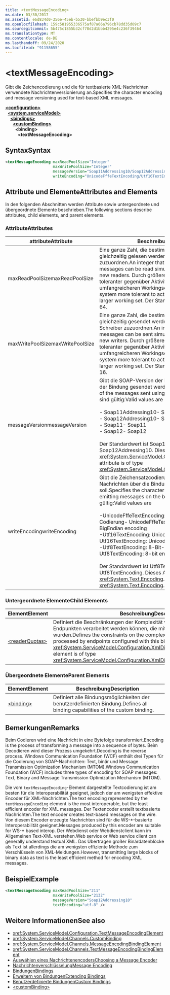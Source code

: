 ```yaml
---
title: <textMessageEncoding>
ms.date: 03/30/2017
ms.assetid: e6d834d0-356e-45eb-b530-bbefbb9ec3f0
ms.openlocfilehash: 159c581955336575af87a66a796cb78dd35d09c7
ms.sourcegitcommit: 5b475c1855b32cf78d2d1bbb4295e4c236f39464
ms.translationtype: MT
ms.contentlocale: de-DE
ms.lasthandoff: 09/24/2020
ms.locfileid: "91158655"
---
```

# \<textMessageEncoding>

<span data-ttu-id="5d3c0-101">Gibt die Zeichencodierung und die für textbasierte XML-Nachrichten verwendete Nachrichtenversionierung an.</span><span class="sxs-lookup"><span data-stu-id="5d3c0-101">Specifies the character encoding and message versioning used for text-based XML messages.</span></span>  
  
[**\<configuration>**](../configuration-element.md)\
&nbsp;&nbsp;[**\<system.serviceModel>**](system-servicemodel.md)\
&nbsp;&nbsp;&nbsp;&nbsp;[**\<bindings>**](bindings.md)\
&nbsp;&nbsp;&nbsp;&nbsp;&nbsp;&nbsp;[**\<customBinding>**](custombinding.md)\
&nbsp;&nbsp;&nbsp;&nbsp;&nbsp;&nbsp;&nbsp;&nbsp;**\<binding>**\
&nbsp;&nbsp;&nbsp;&nbsp;&nbsp;&nbsp;&nbsp;&nbsp;&nbsp;&nbsp;**\<textMessageEncoding>**  
  
## <a name="syntax"></a><span data-ttu-id="5d3c0-102">Syntax</span><span class="sxs-lookup"><span data-stu-id="5d3c0-102">Syntax</span></span>  
  
```xml  
<textMessageEncoding maxReadPoolSize="Integer"
                     maxWritePoolSize="Integer"
                     messageVersion="Soap11Addressing10/Soap12Addressing10"
                     writeEncoding="UnicodeFffeTextEncoding/Utf16TextEncoding/Utf8TextEncoding" />
```  
  
## <a name="attributes-and-elements"></a><span data-ttu-id="5d3c0-103">Attribute und Elemente</span><span class="sxs-lookup"><span data-stu-id="5d3c0-103">Attributes and Elements</span></span>  

 <span data-ttu-id="5d3c0-104">In den folgenden Abschnitten werden Attribute sowie untergeordnete und übergeordnete Elemente beschrieben.</span><span class="sxs-lookup"><span data-stu-id="5d3c0-104">The following sections describe attributes, child elements, and parent elements.</span></span>  
  
### <a name="attributes"></a><span data-ttu-id="5d3c0-105">Attribute</span><span class="sxs-lookup"><span data-stu-id="5d3c0-105">Attributes</span></span>  
  
|<span data-ttu-id="5d3c0-106">attribute</span><span class="sxs-lookup"><span data-stu-id="5d3c0-106">Attribute</span></span>|<span data-ttu-id="5d3c0-107">Beschreibung</span><span class="sxs-lookup"><span data-stu-id="5d3c0-107">Description</span></span>|  
|---------------|-----------------|  
|<span data-ttu-id="5d3c0-108">maxReadPoolSize</span><span class="sxs-lookup"><span data-stu-id="5d3c0-108">maxReadPoolSize</span></span>|<span data-ttu-id="5d3c0-109">Eine ganze Zahl, die bestimmt, wie viele Nachrichten gleichzeitig gelesen werden können, ohne neue Leser zuzuordnen.</span><span class="sxs-lookup"><span data-stu-id="5d3c0-109">An integer that specifies how many messages can be read simultaneously without allocating new readers.</span></span> <span data-ttu-id="5d3c0-110">Durch größere Poolgrößen wird das System toleranter gegenüber Aktivitätsspitzen auf Kosten eines umfangreicheren Workingsets.</span><span class="sxs-lookup"><span data-stu-id="5d3c0-110">Larger pool sizes make the system more tolerant to activity spikes at the cost of a larger working set.</span></span> <span data-ttu-id="5d3c0-111">Der Standardwert ist 64.</span><span class="sxs-lookup"><span data-stu-id="5d3c0-111">The default is 64.</span></span>|  
|<span data-ttu-id="5d3c0-112">maxWritePoolSize</span><span class="sxs-lookup"><span data-stu-id="5d3c0-112">maxWritePoolSize</span></span>|<span data-ttu-id="5d3c0-113">Eine ganze Zahl, die bestimmt, wie viele Nachrichten gleichzeitig gesendet werden können, ohne neue Schreiber zuzuordnen.</span><span class="sxs-lookup"><span data-stu-id="5d3c0-113">An integer that specifies how many messages can be sent simultaneously without allocating new writers.</span></span> <span data-ttu-id="5d3c0-114">Durch größere Poolgrößen wird das System toleranter gegenüber Aktivitätsspitzen auf Kosten eines umfangreicheren Workingsets.</span><span class="sxs-lookup"><span data-stu-id="5d3c0-114">Larger pool sizes make the system more tolerant to activity spikes at the cost of a larger working set.</span></span> <span data-ttu-id="5d3c0-115">Der Standardwert ist 16.</span><span class="sxs-lookup"><span data-stu-id="5d3c0-115">The default is 16.</span></span>|  
|<span data-ttu-id="5d3c0-116">messageVersion</span><span class="sxs-lookup"><span data-stu-id="5d3c0-116">messageVersion</span></span>|<span data-ttu-id="5d3c0-117">Gibt die SOAP-Version der Nachrichten an, die mithilfe der Bindung gesendet werden.</span><span class="sxs-lookup"><span data-stu-id="5d3c0-117">Specifies the SOAP version of the messages sent using the binding.</span></span> <span data-ttu-id="5d3c0-118">Folgende Werte sind gültig:</span><span class="sxs-lookup"><span data-stu-id="5d3c0-118">Valid values are</span></span><br /><br /> <span data-ttu-id="5d3c0-119">- Soap11Addressing10</span><span class="sxs-lookup"><span data-stu-id="5d3c0-119">-   Soap11Addressing10</span></span><br /><span data-ttu-id="5d3c0-120">- Soap12Addressing10</span><span class="sxs-lookup"><span data-stu-id="5d3c0-120">-   Soap12Addressing10</span></span><br /><span data-ttu-id="5d3c0-121">- Soap11</span><span class="sxs-lookup"><span data-stu-id="5d3c0-121">-   Soap11</span></span><br /><span data-ttu-id="5d3c0-122">- Soap12</span><span class="sxs-lookup"><span data-stu-id="5d3c0-122">-  Soap12</span></span><br /><br /><span data-ttu-id="5d3c0-123">Der Standardwert ist Soap12Addressing10.</span><span class="sxs-lookup"><span data-stu-id="5d3c0-123">The default is Soap12Addressing10.</span></span> <span data-ttu-id="5d3c0-124">Dieses Attribut ist vom Typ <xref:System.ServiceModel.Channels.MessageVersion>.</span><span class="sxs-lookup"><span data-stu-id="5d3c0-124">This attribute is of type <xref:System.ServiceModel.Channels.MessageVersion>.</span></span>|  
|<span data-ttu-id="5d3c0-125">writeEncoding</span><span class="sxs-lookup"><span data-stu-id="5d3c0-125">writeEncoding</span></span>|<span data-ttu-id="5d3c0-126">Gibt die Zeichensatzcodierung an, die zum Ausgeben von Nachrichten über die Bindung verwendet werden soll.</span><span class="sxs-lookup"><span data-stu-id="5d3c0-126">Specifies the character set encoding to be used for emitting messages on the binding.</span></span> <span data-ttu-id="5d3c0-127">Folgende Werte sind gültig:</span><span class="sxs-lookup"><span data-stu-id="5d3c0-127">Valid values are</span></span><br /><br /> <span data-ttu-id="5d3c0-128">-UnicodeFffeTextEncoding: Unicode bigEndian-Codierung</span><span class="sxs-lookup"><span data-stu-id="5d3c0-128">-   UnicodeFffeTextEncoding: Unicode BigEndian encoding</span></span><br /><span data-ttu-id="5d3c0-129">-Utf16TextEncoding: Unicode-Codierung</span><span class="sxs-lookup"><span data-stu-id="5d3c0-129">-   Utf16TextEncoding: Unicode encoding</span></span><br /><span data-ttu-id="5d3c0-130">-Utf8TextEncoding: 8-Bit-Codierung</span><span class="sxs-lookup"><span data-stu-id="5d3c0-130">-   Utf8TextEncoding: 8-bit encoding</span></span><br /><br /> <span data-ttu-id="5d3c0-131">Der Standardwert ist Utf8TextEncoding.</span><span class="sxs-lookup"><span data-stu-id="5d3c0-131">The default is Utf8TextEncoding.</span></span> <span data-ttu-id="5d3c0-132">Dieses Attribut ist vom Typ <xref:System.Text.Encoding>.</span><span class="sxs-lookup"><span data-stu-id="5d3c0-132">This attribute is of type <xref:System.Text.Encoding>.</span></span>|  
  
### <a name="child-elements"></a><span data-ttu-id="5d3c0-133">Untergeordnete Elemente</span><span class="sxs-lookup"><span data-stu-id="5d3c0-133">Child Elements</span></span>  
  
|<span data-ttu-id="5d3c0-134">Element</span><span class="sxs-lookup"><span data-stu-id="5d3c0-134">Element</span></span>|<span data-ttu-id="5d3c0-135">Beschreibung</span><span class="sxs-lookup"><span data-stu-id="5d3c0-135">Description</span></span>|  
|-------------|-----------------|  
|[\<readerQuotas>](/previous-versions/dotnet/netframework-4.0/ms731325(v=vs.100))|<span data-ttu-id="5d3c0-136">Definiert die Beschränkungen der Komplexität von SOAP-Nachrichten, die von Endpunkten verarbeitet werden können, die mit dieser Bindung konfiguriert wurden.</span><span class="sxs-lookup"><span data-stu-id="5d3c0-136">Defines the constraints on the complexity of SOAP messages that can be processed by endpoints configured with this binding.</span></span> <span data-ttu-id="5d3c0-137">Dieses Element ist vom Typ <xref:System.ServiceModel.Configuration.XmlDictionaryReaderQuotasElement>.</span><span class="sxs-lookup"><span data-stu-id="5d3c0-137">This element is of type <xref:System.ServiceModel.Configuration.XmlDictionaryReaderQuotasElement>.</span></span>|  
  
### <a name="parent-elements"></a><span data-ttu-id="5d3c0-138">Übergeordnete Elemente</span><span class="sxs-lookup"><span data-stu-id="5d3c0-138">Parent Elements</span></span>  
  
|<span data-ttu-id="5d3c0-139">Element</span><span class="sxs-lookup"><span data-stu-id="5d3c0-139">Element</span></span>|<span data-ttu-id="5d3c0-140">Beschreibung</span><span class="sxs-lookup"><span data-stu-id="5d3c0-140">Description</span></span>|  
|-------------|-----------------|  
|[\<binding>](bindings.md)|<span data-ttu-id="5d3c0-141">Definiert alle Bindungsmöglichkeiten der benutzerdefinierten Bindung.</span><span class="sxs-lookup"><span data-stu-id="5d3c0-141">Defines all binding capabilities of the custom binding.</span></span>|  
  
## <a name="remarks"></a><span data-ttu-id="5d3c0-142">Bemerkungen</span><span class="sxs-lookup"><span data-stu-id="5d3c0-142">Remarks</span></span>  

 <span data-ttu-id="5d3c0-143">Beim Codieren wird eine Nachricht in eine Bytefolge transformiert.</span><span class="sxs-lookup"><span data-stu-id="5d3c0-143">Encoding is the process of transforming a message into a sequence of bytes.</span></span> <span data-ttu-id="5d3c0-144">Beim Decodieren wird dieser Prozess umgekehrt.</span><span class="sxs-lookup"><span data-stu-id="5d3c0-144">Decoding is the reverse process.</span></span> <span data-ttu-id="5d3c0-145">Windows Communication Foundation (WCF) enthält drei Typen für die Codierung von SOAP-Nachrichten: Text, binär und Message Transmission Optimization Mechanism (MTOM).</span><span class="sxs-lookup"><span data-stu-id="5d3c0-145">Windows Communication Foundation (WCF) includes three types of encoding for SOAP messages: Text, Binary and Message Transmission Optimization Mechanism (MTOM).</span></span>  
  
 <span data-ttu-id="5d3c0-146">Die vom `textMessageEncoding`-Element dargestellte Textcodierung ist am besten für die Interoperabilität geeignet, jedoch der am wenigsten effektive Encoder für XML-Nachrichten.</span><span class="sxs-lookup"><span data-stu-id="5d3c0-146">The text encoding represented by the `textMessageEncoding` element is the most interoperable, but the least efficient encoder for XML messages.</span></span>  <span data-ttu-id="5d3c0-147">Der Textencoder erstellt textbasierte Nachrichten.</span><span class="sxs-lookup"><span data-stu-id="5d3c0-147">The text encoder creates text-based messages on the wire.</span></span> <span data-ttu-id="5d3c0-148">Von diesem Encoder erzeugte Nachrichten sind für die WS-\*-basierte Interoperabilität geeignet.</span><span class="sxs-lookup"><span data-stu-id="5d3c0-148">Messages produced by this encoder are suitable for WS-\* based interop.</span></span> <span data-ttu-id="5d3c0-149">Der Webdienst oder Webdienstclient kann im Allgemeinen Text-XML verstehen.</span><span class="sxs-lookup"><span data-stu-id="5d3c0-149">Web service or Web service client can generally understand textual XML.</span></span> <span data-ttu-id="5d3c0-150">Das Übertragen großer Binärdatenblöcke als Text ist allerdings die am wenigsten effiziente Methode zum Verschlüsseln von XML-Meldungen.</span><span class="sxs-lookup"><span data-stu-id="5d3c0-150">However, transmitting large blocks of binary data as text is the least efficient method for encoding XML messages.</span></span>  
  
## <a name="example"></a><span data-ttu-id="5d3c0-151">Beispiel</span><span class="sxs-lookup"><span data-stu-id="5d3c0-151">Example</span></span>  
  
```xml  
<textMessageEncoding maxReadPoolSize="211"
                     maxWritePoolSize="2132"
                     messageVersion="Soap12Addressing10"
                     textEncoding="utf-8" />
```  
  
## <a name="see-also"></a><span data-ttu-id="5d3c0-152">Weitere Informationen</span><span class="sxs-lookup"><span data-stu-id="5d3c0-152">See also</span></span>

- <xref:System.ServiceModel.Configuration.TextMessageEncodingElement>
- <xref:System.ServiceModel.Channels.CustomBinding>
- <xref:System.ServiceModel.Channels.MessageEncodingBindingElement>
- <xref:System.ServiceModel.Channels.TextMessageEncodingBindingElement>
- [<span data-ttu-id="5d3c0-153">Auswählen eines Nachrichtenencoders</span><span class="sxs-lookup"><span data-stu-id="5d3c0-153">Choosing a Message Encoder</span></span>](../../../wcf/feature-details/choosing-a-message-encoder.md)
- [<span data-ttu-id="5d3c0-154">Nachrichtenverschlüsselung</span><span class="sxs-lookup"><span data-stu-id="5d3c0-154">Message Encoding</span></span>](message-encoding.md)
- [<span data-ttu-id="5d3c0-155">Bindungen</span><span class="sxs-lookup"><span data-stu-id="5d3c0-155">Bindings</span></span>](../../../wcf/bindings.md)
- [<span data-ttu-id="5d3c0-156">Erweitern von Bindungen</span><span class="sxs-lookup"><span data-stu-id="5d3c0-156">Extending Bindings</span></span>](../../../wcf/extending/extending-bindings.md)
- [<span data-ttu-id="5d3c0-157">Benutzerdefinierte Bindungen</span><span class="sxs-lookup"><span data-stu-id="5d3c0-157">Custom Bindings</span></span>](../../../wcf/extending/custom-bindings.md)
- [\<customBinding>](custombinding.md)
